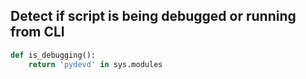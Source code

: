 ## Detect if script is being debugged or running from CLI

```python
def is_debugging():
    return 'pydevd' in sys.modules
```